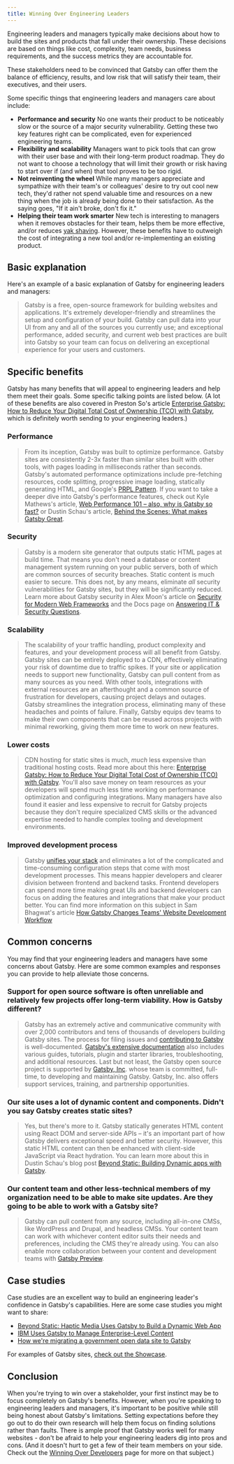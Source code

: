 ```yaml
---
title: Winning Over Engineering Leaders
---
```


Engineering leaders and managers typically make decisions about how to build the sites and products that fall under their ownership. These decisions are based on things like cost, complexity, team needs, business requirements, and the success metrics they are accountable for.

These stakeholders need to be convinced that Gatsby can offer them the balance of efficiency, results, and low risk that will satisfy their team, their executives, and their users.

Some specific things that engineering leaders and managers care about include:

- **Performance and security** No one wants their product to be noticeably slow or the source of a major security vulnerability. Getting these two key features right can be complicated, even for experienced engineering teams.
- **Flexibility and scalability** Managers want to pick tools that can grow with their user base and with their long-term product roadmap. They do not want to choose a technology that will limit their growth or risk having to start over if (and when) that tool proves to be too rigid.
- **Not reinventing the wheel** While many managers appreciate and sympathize with their team's or colleagues' desire to try out cool new tech, they'd rather not spend valuable time and resources on a new thing when the job is already being done to their satisfaction. As the saying goes, "If it ain't broke, don't fix it."
- **Helping their team work smarter** New tech is interesting to managers when it removes obstacles for their team, helps them be more effective, and/or reduces [yak shaving](https://www.hanselman.com/blog/YakShavingDefinedIllGetThatDoneAsSoonAsIShaveThisYak.aspx). However, these benefits have to outweigh the cost of integrating a new tool and/or re-implementing an existing product.

## Basic explanation

Here's an example of a basic explanation of Gatsby for engineering leaders and managers:

> Gatsby is a free, open-source framework for building websites and applications. It's extremely developer-friendly and streamlines the setup and configuration of your build. Gatsby can pull data into your UI from any and all of the sources you currently use; and exceptional performance, added security, and current web best practices are built into Gatsby so your team can focus on delivering an exceptional experience for your users and customers.

## Specific benefits

Gatsby has many benefits that will appeal to engineering leaders and help them meet their goals. Some specific talking points are listed below. (A lot of these benefits are also covered in Preston So's article [Enterprise Gatsby: How to Reduce Your Digital Total Cost of Ownership (TCO) with Gatsby](/blog/2019-05-15-enterprise-gatsby-how-to-reduce-your-digital-total-cost-of-ownership-with-gatsby/), which is definitely worth sending to your engineering leaders.)

### Performance

> From its inception, Gatsby was built to optimize performance. Gatsby sites are consistently 2-3x faster than similar sites built with other tools, with pages loading in milliseconds rather than seconds. Gatsby's automated performance optimizations include pre-fetching resources, code splitting, progressive image loading, statically generating HTML, and Google's [PRPL Pattern](/docs/prpl-pattern/). If you want to take a deeper dive into Gatsby's performance features, check out Kyle Mathews's article, [Web Performance 101 – also, why is Gatsby so fast?](/blog/2017-09-13-why-is-gatsby-so-fast/) or Dustin Schau's article, [Behind the Scenes: What makes Gatsby Great](/blog/2019-04-02-behind-the-scenes-what-makes-gatsby-great/).

### Security

> Gatsby is a modern site generator that outputs static HTML pages at build time. That means you don't need a database or content management system running on your public servers, both of which are common sources of security breaches. Static content is much easier to secure. This does not, by any means, eliminate _all_ security vulnerabilities for Gatsby sites, but they will be significantly reduced. Learn more about Gatsby security in Alex Moon's article on [Security for Modern Web Frameworks](/blog/2019-04-06-security-for-modern-web-frameworks/) and the Docs page on [Answering IT & Security Questions](/docs/using-gatsby-professionally/using-gatsby-professionally/answering-it-security/).

### Scalability

> The scalability of your traffic handling, product complexity and features, and your development process will all benefit from Gatsby. Gatsby sites can be entirely deployed to a CDN, effectively eliminating your risk of downtime due to traffic spikes. If your site or application needs to support new functionality, Gatsby can pull content from as many sources as you need. With other tools, integrations with external resources are an afterthought and a common source of frustration for developers, causing project delays and outages. Gatsby streamlines the integration process, eliminating many of these headaches and points of failure. Finally, Gatsby equips dev teams to make their own components that can be reused across projects with minimal reworking, giving them more time to work on new features.

### Lower costs

> CDN hosting for static sites is much, _much_ less expensive than traditional hosting costs. Read more about this here: [Enterprise Gatsby: How to Reduce Your Digital Total Cost of Ownership (TCO) with Gatsby](/blog/2019-05-15-enterprise-gatsby-how-to-reduce-your-digital-total-cost-of-ownership-with-gatsby/). You'll also save money on team resources as your developers will spend much less time working on performance optimization and configuring integrations. Many managers have also found it easier and less expensive to recruit for Gatsby projects because they don't require specialized CMS skills or the advanced expertise needed to handle complex tooling and development environments.

### Improved development process

> Gatsby [unifies your stack](/docs/using-gatsby-professionally/using-gatsby-professionally/sanitize-your-stack) and eliminates a lot of the complicated and time-consuming configuration steps that come with most development processes. This means happier developers and clearer division between frontend and backend tasks. Frontend developers can spend more time making great UIs and backend developers can focus on adding the features and integrations that make your product better. You can find more information on this subject in Sam Bhagwat's article [How Gatsby Changes Teams' Website Development Workflow](/blog/2018-04-25-how-gatsby-changes-teams-website-development-workflow/#architecture)

## Common concerns

You may find that your engineering leaders and managers have some concerns about Gatsby. Here are some common examples and responses you can provide to help alleviate those concerns.

### Support for open source software is often unreliable and relatively few projects offer long-term viability. How is Gatsby different?

> Gatsby has an extremely active and communicative community with over 2,000 contributors and tens of thousands of developers building Gatsby sites. The process for filing issues and [contributing to Gatsby](/contributing/) is well-documented. [Gatsby's extensive documentation](/docs/) also includes various guides, tutorials, plugin and starter libraries, troubleshooting, and additional resources. Last but not least, the Gatsby open source project is supported by [Gatsby, Inc](https://www.gatsbyjs.com/). whose team is committed, full-time, to developing and maintaining Gatsby. Gatsby, Inc. also offers support services, training, and partnership opportunities.

### Our site uses a lot of dynamic content and components. Didn't you say Gatsby creates static sites?

> Yes, but there's more to it. Gatsby statically generates HTML content using React DOM and server-side APIs – it's an important part of how Gatsby delivers exceptional speed and better security. However, this static HTML content can then be enhanced with client-side JavaScript via React hydration. You can learn more about this in Dustin Schau's blog post [Beyond Static: Building Dynamic apps with Gatsby](/blog/2018-10-15-beyond-static-intro/).

### Our content team and other less-technical members of my organization need to be able to make site updates. Are they going to be able to work with a Gatsby site?

> Gatsby can pull content from any source, including all-in-one CMSs, like WordPress and Drupal, and headless CMSs. Your content team can work with whichever content editor suits their needs and preferences, including the CMS they're already using. You can also enable more collaboration between your content and development teams with [Gatsby Preview](https://www.gatsbyjs.com/preview).

## Case studies

Case studies are an excellent way to build an engineering leader's confidence in Gatsby's capabilities. Here are some case studies you might want to share:

- [Beyond Static: Haptic Media Uses Gatsby to Build a Dynamic Web App](/blog/2019-02-05-hapticmedia-case-study/)
- [IBM Uses Gatsby to Manage Enterprise-Level Content](/blog/2018-12-17-ibm-case-study/#big-company-big-website)
- [How we're migrating a government open data site to Gatsby](/blog/2019-02-08-government-open-data-site-with-gatsby/)

For examples of Gatsby sites, [check out the Showcase](/showcase/).

## Conclusion

When you're trying to win over a stakeholder, your first instinct may be to focus completely on Gatsby's benefits. However, when you're speaking to engineering leaders and managers, it's important to be positive while still being honest about Gatsby's limitations. Setting expectations before they go out to do their own research will help them focus on finding solutions rather than faults. There is ample proof that Gatsby works well for many websites - don't be afraid to help your engineering leaders dig into pros and cons. (And it doesn't hurt to get a few of their team members on your side. Check out the [Winning Over Developers](/docs/using-gatsby-professionally/winning-over-developers/) page for more on that subject.)
